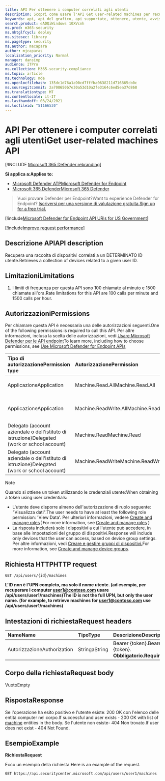 ```yaml
---
title: API Per ottenere i computer correlati agli utenti
description: Scopri come usare l'API Get user-related machines per recuperare una raccolta di dispositivi correlati a un ID utente in Microsoft Defender for Endpoint.
keywords: api, api del grafico, api supportate, ottenere, utente, avvisi correlati all'utente
search.product: eADQiWindows 10XVcnh
ms.prod: m365-security
ms.mktglfcycl: deploy
ms.sitesec: library
ms.pagetype: security
ms.author: macapara
author: mjcaparas
localization_priority: Normal
manager: dansimp
audience: ITPro
ms.collection: M365-security-compliance
ms.topic: article
ms.technology: mde
ms.openlocfilehash: 135dc1d76a1a90cd7fffba0638211d716865cb0c
ms.sourcegitcommit: 2a708650b7e30a53d10a2fe3164c6ed5ea37d868
ms.translationtype: MT
ms.contentlocale: it-IT
ms.lasthandoff: 03/24/2021
ms.locfileid: "51166530"
---
```

# <a name="get-user-related-machines-api"></a><span data-ttu-id="b516b-104">API Per ottenere i computer correlati agli utenti</span><span class="sxs-lookup"><span data-stu-id="b516b-104">Get user-related machines API</span></span>

[!INCLUDE [Microsoft 365 Defender rebranding](../../includes/microsoft-defender.md)]

<span data-ttu-id="b516b-105">**Si applica a:**</span><span class="sxs-lookup"><span data-stu-id="b516b-105">**Applies to:**</span></span>
- [<span data-ttu-id="b516b-106">Microsoft Defender ATP</span><span class="sxs-lookup"><span data-stu-id="b516b-106">Microsoft Defender for Endpoint</span></span>](https://go.microsoft.com/fwlink/p/?linkid=2154037)
- [<span data-ttu-id="b516b-107">Microsoft 365 Defender</span><span class="sxs-lookup"><span data-stu-id="b516b-107">Microsoft 365 Defender</span></span>](https://go.microsoft.com/fwlink/?linkid=2118804)

> <span data-ttu-id="b516b-108">Vuoi provare Defender per Endpoint?</span><span class="sxs-lookup"><span data-stu-id="b516b-108">Want to experience Defender for Endpoint?</span></span> [<span data-ttu-id="b516b-109">Iscriversi per una versione di valutazione gratuita.</span><span class="sxs-lookup"><span data-stu-id="b516b-109">Sign up for a free trial.</span></span>](https://www.microsoft.com/microsoft-365/windows/microsoft-defender-atp?ocid=docs-wdatp-exposedapis-abovefoldlink) 


[!include[Microsoft Defender for Endpoint API URIs for US Government](../../includes/microsoft-defender-api-usgov.md)]

[!include[Improve request performance](../../includes/improve-request-performance.md)]

## <a name="api-description"></a><span data-ttu-id="b516b-110">Descrizione API</span><span class="sxs-lookup"><span data-stu-id="b516b-110">API description</span></span>
<span data-ttu-id="b516b-111">Recupera una raccolta di dispositivi correlati a un DETERMINATO ID utente.</span><span class="sxs-lookup"><span data-stu-id="b516b-111">Retrieves a collection of devices related to a given user ID.</span></span>


## <a name="limitations"></a><span data-ttu-id="b516b-112">Limitazioni</span><span class="sxs-lookup"><span data-stu-id="b516b-112">Limitations</span></span>
1. <span data-ttu-id="b516b-113">I limiti di frequenza per questa API sono 100 chiamate al minuto e 1500 chiamate all'ora.</span><span class="sxs-lookup"><span data-stu-id="b516b-113">Rate limitations for this API are 100 calls per minute and 1500 calls per hour.</span></span>


## <a name="permissions"></a><span data-ttu-id="b516b-114">Autorizzazioni</span><span class="sxs-lookup"><span data-stu-id="b516b-114">Permissions</span></span>
<span data-ttu-id="b516b-115">Per chiamare questa API è necessaria una delle autorizzazioni seguenti.</span><span class="sxs-lookup"><span data-stu-id="b516b-115">One of the following permissions is required to call this API.</span></span> <span data-ttu-id="b516b-116">Per altre informazioni, inclusa la scelta delle autorizzazioni, vedi [Usare Microsoft Defender per le API endpoint](apis-intro.md)</span><span class="sxs-lookup"><span data-stu-id="b516b-116">To learn more, including how to choose permissions, see [Use Microsoft Defender for Endpoint APIs](apis-intro.md)</span></span>

<span data-ttu-id="b516b-117">Tipo di autorizzazione</span><span class="sxs-lookup"><span data-stu-id="b516b-117">Permission type</span></span> |   <span data-ttu-id="b516b-118">Autorizzazione</span><span class="sxs-lookup"><span data-stu-id="b516b-118">Permission</span></span>  |   <span data-ttu-id="b516b-119">Nome visualizzato autorizzazione</span><span class="sxs-lookup"><span data-stu-id="b516b-119">Permission display name</span></span>
:---|:---|:---
<span data-ttu-id="b516b-120">Applicazione</span><span class="sxs-lookup"><span data-stu-id="b516b-120">Application</span></span> |   <span data-ttu-id="b516b-121">Machine.Read.All</span><span class="sxs-lookup"><span data-stu-id="b516b-121">Machine.Read.All</span></span> |  <span data-ttu-id="b516b-122">"Leggi tutti i profili computer"</span><span class="sxs-lookup"><span data-stu-id="b516b-122">'Read all machine profiles'</span></span>
<span data-ttu-id="b516b-123">Applicazione</span><span class="sxs-lookup"><span data-stu-id="b516b-123">Application</span></span> |   <span data-ttu-id="b516b-124">Machine.ReadWrite.All</span><span class="sxs-lookup"><span data-stu-id="b516b-124">Machine.ReadWrite.All</span></span> | <span data-ttu-id="b516b-125">"Leggere e scrivere tutte le informazioni sul computer"</span><span class="sxs-lookup"><span data-stu-id="b516b-125">'Read and write all machine information'</span></span>
<span data-ttu-id="b516b-126">Delegato (account aziendale o dell'istituto di istruzione)</span><span class="sxs-lookup"><span data-stu-id="b516b-126">Delegated (work or school account)</span></span> | <span data-ttu-id="b516b-127">Machine.Read</span><span class="sxs-lookup"><span data-stu-id="b516b-127">Machine.Read</span></span> | <span data-ttu-id="b516b-128">"Leggere le informazioni sul computer"</span><span class="sxs-lookup"><span data-stu-id="b516b-128">'Read machine information'</span></span>
<span data-ttu-id="b516b-129">Delegato (account aziendale o dell'istituto di istruzione)</span><span class="sxs-lookup"><span data-stu-id="b516b-129">Delegated (work or school account)</span></span> | <span data-ttu-id="b516b-130">Machine.ReadWrite</span><span class="sxs-lookup"><span data-stu-id="b516b-130">Machine.ReadWrite</span></span> | <span data-ttu-id="b516b-131">"Leggere e scrivere informazioni sul computer"</span><span class="sxs-lookup"><span data-stu-id="b516b-131">'Read and write machine information'</span></span>

>[!Note]
> <span data-ttu-id="b516b-132">Quando si ottiene un token utilizzando le credenziali utente:</span><span class="sxs-lookup"><span data-stu-id="b516b-132">When obtaining a token using user credentials:</span></span>
>- <span data-ttu-id="b516b-133">L'utente deve disporre almeno dell'autorizzazione di ruolo seguente: "Visualizza dati".</span><span class="sxs-lookup"><span data-stu-id="b516b-133">The user needs to have at least the following role permission: 'View Data'.</span></span> <span data-ttu-id="b516b-134">Per ulteriori informazioni, vedere [Create and manage roles](user-roles.md) )</span><span class="sxs-lookup"><span data-stu-id="b516b-134">For more information, see [Create and manage roles](user-roles.md) )</span></span>
>- <span data-ttu-id="b516b-135">La risposta includerà solo i dispositivi a cui l'utente può accedere, in base alle impostazioni del gruppo di dispositivi.</span><span class="sxs-lookup"><span data-stu-id="b516b-135">Response will include only devices that the user can access, based on device group settings.</span></span> <span data-ttu-id="b516b-136">Per altre informazioni, vedi [Creare e gestire gruppi di dispositivi.](machine-groups.md)</span><span class="sxs-lookup"><span data-stu-id="b516b-136">For more information, see [Create and manage device groups](machine-groups.md).</span></span>

## <a name="http-request"></a><span data-ttu-id="b516b-137">Richiesta HTTP</span><span class="sxs-lookup"><span data-stu-id="b516b-137">HTTP request</span></span>
```
GET /api/users/{id}/machines
```

<span data-ttu-id="b516b-138">**L'ID non è l'UPN completo, ma solo il nome utente. (ad esempio, per recuperare i computer user1@contoso.com usare /api/users/user1/machines)**</span><span class="sxs-lookup"><span data-stu-id="b516b-138">**The ID is not the full UPN, but only the user name. (for example, to retrieve machines for user1@contoso.com use /api/users/user1/machines)**</span></span>


## <a name="request-headers"></a><span data-ttu-id="b516b-139">Intestazioni di richiesta</span><span class="sxs-lookup"><span data-stu-id="b516b-139">Request headers</span></span>

<span data-ttu-id="b516b-140">Name</span><span class="sxs-lookup"><span data-stu-id="b516b-140">Name</span></span> | <span data-ttu-id="b516b-141">Tipo</span><span class="sxs-lookup"><span data-stu-id="b516b-141">Type</span></span> | <span data-ttu-id="b516b-142">Descrizione</span><span class="sxs-lookup"><span data-stu-id="b516b-142">Description</span></span>
:---|:---|:---
<span data-ttu-id="b516b-143">Autorizzazione</span><span class="sxs-lookup"><span data-stu-id="b516b-143">Authorization</span></span> | <span data-ttu-id="b516b-144">Stringa</span><span class="sxs-lookup"><span data-stu-id="b516b-144">String</span></span> | <span data-ttu-id="b516b-145">Bearer {token}.</span><span class="sxs-lookup"><span data-stu-id="b516b-145">Bearer {token}.</span></span> <span data-ttu-id="b516b-146">**Obbligatorio**.</span><span class="sxs-lookup"><span data-stu-id="b516b-146">**Required**.</span></span>


## <a name="request-body"></a><span data-ttu-id="b516b-147">Corpo della richiesta</span><span class="sxs-lookup"><span data-stu-id="b516b-147">Request body</span></span>
<span data-ttu-id="b516b-148">Vuoto</span><span class="sxs-lookup"><span data-stu-id="b516b-148">Empty</span></span>

## <a name="response"></a><span data-ttu-id="b516b-149">Risposta</span><span class="sxs-lookup"><span data-stu-id="b516b-149">Response</span></span>
<span data-ttu-id="b516b-150">Se l'operazione ha esito positivo e [](machine.md) l'utente esiste: 200 OK con l'elenco delle entità computer nel corpo.</span><span class="sxs-lookup"><span data-stu-id="b516b-150">If successful and user exists - 200 OK with list of [machine](machine.md) entities in the body.</span></span> <span data-ttu-id="b516b-151">Se l'utente non esiste- 404 Non trovato.</span><span class="sxs-lookup"><span data-stu-id="b516b-151">If user does not exist - 404 Not Found.</span></span>


## <a name="example"></a><span data-ttu-id="b516b-152">Esempio</span><span class="sxs-lookup"><span data-stu-id="b516b-152">Example</span></span>

<span data-ttu-id="b516b-153">**Richiesta**</span><span class="sxs-lookup"><span data-stu-id="b516b-153">**Request**</span></span>

<span data-ttu-id="b516b-154">Ecco un esempio della richiesta.</span><span class="sxs-lookup"><span data-stu-id="b516b-154">Here is an example of the request.</span></span>

```http
GET https://api.securitycenter.microsoft.com/api/users/user1/machines
```
